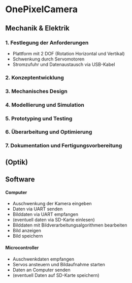 # OnePixelCamera

## Mechanik & Elektrik

### 1. Festlegung der Anforderungen

- Plattform mit 2 DOF (Rotation Horizontal und Vertikal)
- Schwenkung durch Servomotoren
- Stromzufuhr und Datenaustausch via USB-Kabel

### 2. Konzeptentwicklung
### 3. Mechanisches Design
### 4. Modellierung und Simulation
### 5. Prototyping und Testing
### 6. Überarbeitung und Optimierung
### 7. Dokumentation und Fertigungsvorbereitung

## (Optik)

## Software


#### Computer

- Auschwenkung der Kamera eingeben
- Daten via UART senden
- Bilddaten via UART empfangen
- (eventuell daten via SD-Karte einlesen)
- Bilddaten mit Bildverarbeitungsalgorithmen bearbeiten
- Bild anzeigen
- Bild speichern


#### Microcontroller

- Auschwenkdaten empfangen
- Servos ansteuern und Bildaufnahme starten
- Daten an Computer senden
- (eventuell Daten auf SD-Karte speichern)
